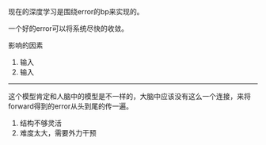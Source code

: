 现在的深度学习是围绕error的bp来实现的。

一个好的error可以将系统尽快的收敛。

影响的因素

1. 输入
2. 输入

---

这个模型肯定和人脑中的模型是不一样的，大脑中应该没有这么一个连接，来将forward得到的error从头到尾的传一遍。

1. 结构不够灵活
2. 难度太大，需要外力干预

